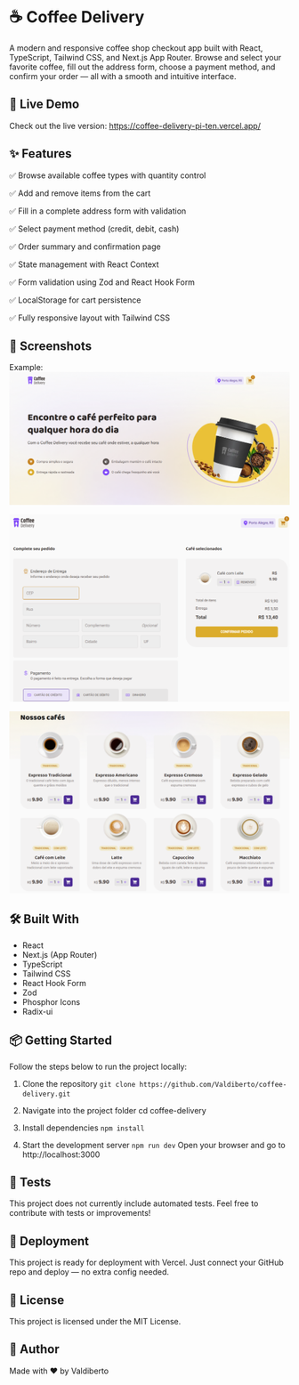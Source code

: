 # ☕ Coffee Delivery

A modern and responsive coffee shop checkout app built with React, TypeScript, Tailwind CSS, and Next.js App Router. Browse and select your favorite coffee, fill out the address form, choose a payment method, and confirm your order — all with a smooth and intuitive interface.

## 🚀 Live Demo

Check out the live version: https://coffee-delivery-pi-ten.vercel.app/

## ✨ Features

✅ Browse available coffee types with quantity control

✅ Add and remove items from the cart

✅ Fill in a complete address form with validation

✅ Select payment method (credit, debit, cash)

✅ Order summary and confirmation page

✅ State management with React Context

✅ Form validation using Zod and React Hook Form

✅ LocalStorage for cart persistence

✅ Fully responsive layout with Tailwind CSS

## 📸 Screenshots

Example:
![home page](public/images/preview1.png)

![checkout page](public/images/preview2.png)

![coffe list](public/images/preview3.png)

## 🛠️ Built With

- React
- Next.js (App Router)
- TypeScript
- Tailwind CSS
- React Hook Form
- Zod
- Phosphor Icons
- Radix-ui

## 📦 Getting Started

Follow the steps below to run the project locally:

1. Clone the repository
   `git clone https://github.com/Valdiberto/coffee-delivery.git`

2. Navigate into the project folder
   cd coffee-delivery

3. Install dependencies
   `npm install`

4. Start the development server
   `npm run dev`
   Open your browser and go to http://localhost:3000

## 🧪 Tests

This project does not currently include automated tests. Feel free to contribute with tests or improvements!

## 📁 Deployment

This project is ready for deployment with Vercel. Just connect your GitHub repo and deploy — no extra config needed.

## 📄 License

This project is licensed under the MIT License.

## 🙋 Author

Made with ❤️ by Valdiberto
